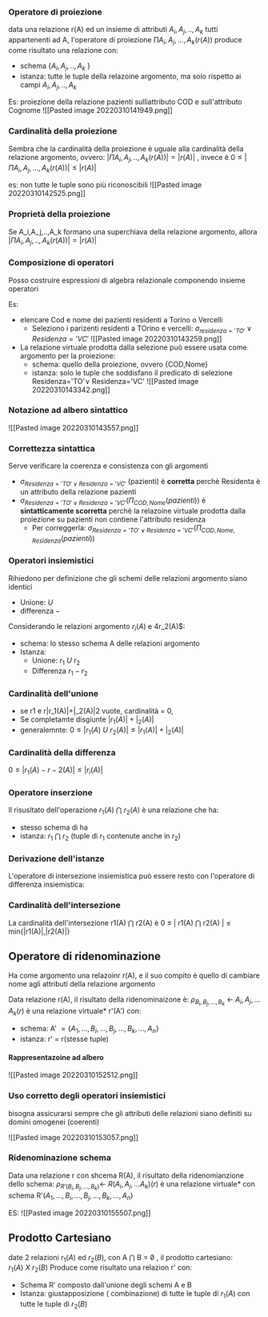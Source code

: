 ### Operatore di proiezione
data una relazione r(A) ed un insieme di attributi $A_i,A_j,..,A_k$ tutti appartenenti ad A, l'operatore di proiezione $∏A_i,A_j,...,A_k(r(A))$ produce come risultato una relazione con:
- schema {$A_i,A_j,..,A_k$ }
- istanza: tutte le tuple della relazoine argomento, ma solo rispetto ai campi $A_i,A_j,..,A_k$ 

Es: proiezione della relazione pazienti sullìattributo COD e sull'attributo Cognome
![[Pasted image 20220310141949.png]]


### Cardinalità della proiezione
Sembra che la cardinalità della proiezione è uguale alla cardinalità della relazione argomento, ovvero: $|\Pi A_i,A_j,..,A_k(r(A))| = |r(A)|$ , invece è $0 \leq |\Pi A_i,A_j,...,A_k(r(A)) | \leq | r(A) |$ 

es: non tutte le tuple sono più riconoscibili
![[Pasted image 20220310142525.png]]


### Proprietà della proiezione
Se A_i,A_j,..,A_k formano una superchiava della relazione argomento, allora $|\Pi A_i,A_j,..,A_k(r(A))| = |r(A)|$


### Composizione di operatori
Posso costruire espressioni di algebra relazionale componendo insieme operatori

Es:
- elencare Cod e nome dei pazienti residenti a Torino o Vercelli
	- Seleziono i parizenti residenti a TOrino e vercelli: $σ_{residenza='TO'} \vee Residenza='VC'$ 
	![[Pasted image 20220310143259.png]]
- La relazione virtuale prodotta dalla selezione può essere usata come argomento per la proiezione: 
	- schema: quello della proiezione, ovvero {COD,Nome}
	- istanza: solo le tuple che soddisfano il predicato di selezione Residenza='TO'$\vee$ Residenza='VC'
![[Pasted image 20220310143342.png]]


### Notazione ad albero sintattico
![[Pasted image 20220310143557.png]]

### Correttezza sintattica
Serve verificare la coerenza e consistenza con gli argomenti
- $σ_{Residenza='TO' \vee Residenza='VC'}$ (pazienti) è **corretta** perchè Residenta è un attributo della relazione pazienti
- $σ_{Residenza='TO' \vee Residenza='VC'} (\Pi_{ COD,Nome }(pazienti))$ è **sintatticamente scorretta** perchè la relazoine virtuale prodotta dalla proiezione su pazienti non contiene l'attributo residenza
	- Per correggerla: $σ_{Residenza='TO' \vee Residenza='VC'} (\Pi_{ COD,Nome, Residenza}(pazienti))$

### Operatori insiemistici
Rihiedono per definizione che gli schemi delle relazioni argomento siano identici
- Unione: $U$
- differenza $-$

Considerando le relazioni argomento $r_i(A)$ e 4r_2(A)$:
- schema: lo stesso schema A delle relazioni argomento
- Istanza:
	- Unione: $r_1\ U\ r_2$ 
	- Differenza $r_1 - r_2$ 

### Cardinalità dell'unione
- se r1 e r|r_1(A)|+|_2(A)|2 vuote, cardinalità = 0,
- Se completamte disgiunte $|r_1(A)|+|_2(A)|$ 
- generalemnte: $0 \leq | r_1(A)\ U \ r_2(A)| \leq |r_1(A)|+|_2(A)|$


### Cardinalità della differenza
$0 \leq | r_1(A) - r-2(A)| \leq |r_i(A)|$ 


### Operatore inserzione
Il risusltato dell'operazione $r_1(A)\ ⋂ \ r_2(A)$    è una relazione che ha:
- stesso schema di ha
- istanza: $r_1\ ⋂\ r_2$ (tuple di $r_1$ contenute anche in $r_2$)


### Derivazione dell'istanze
L'operatore di intersezione insiemistica può essere
resto con l'operatore di differenza insiemistica:

### Cardinalità dell'intersezione
La cardinalità dell'intersezione r1(A) ⋂ r2(A) è
0 ≤ | r1(A) ⋂ r2(A) | ≤ min{|r1(A)|,|r2(A)|}


## Operatore di ridenominazione
Ha come argomento una relazoinr r(A), e il suo compito è quello di cambiare nome agli attributi della relazione argomento

Data relazione r(A), il risultato della ridenominaizone è: $ρ_{B_i,B_j,…,B_k}$ <- $A_i,A_j,…A_k(r)$ 
è una relazione virtuale* r'(A') con:
- schema: A' $= \{A_1,...,B_i,...,B_j,...,B_k,...,A_n\}$ 
- istanza: r' = r(stesse tuple)

#### Rappresentazoine ad albero
![[Pasted image 20220310152512.png]]

### Uso corretto degli operatori insiemistici
bisogna assicurarsi sempre che gli attributi delle relazioni siano definiti su domini omogenei (coerenti)

![[Pasted image 20220310153057.png]]


### Ridenominazione schema
Data una relazione r con shcema R(A), il risultato della ridenomianzione dello schema: $ρ_{R'(B_i,B_j,…,B_k)}$<- $R(A_i,A_j,…A_k)(r)$
è una relazione virtuale* con schema R'$(A_1,…,B_i,…,B_j,…,B_k,…,A_n)$


ES:
![[Pasted image 20220310155507.png]]



## Prodotto Cartesiano
date 2 relazioni $r_1(A)$ ed $r_2(B)$, con A ⋂ B = $\not 0$ , il prodotto cartesiano: $r_1(A)\ X\ r_2(B)$ 
Produce come risultato una relazion r' con:
- Schema R' composto dall'unione degli schemi A e B
- Istanza: giustapposizione ( combinazione) di tutte le tuple di $r_1(A)$ con tutte le tuple di $r_2(B)$ 